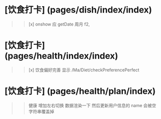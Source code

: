 # [饮食打卡] (pages/dish/index/index)

> > [x] onshow 应 getDate
> > 周月 f2,

# [饮食打卡] (pages/health/index/index)

> > [x] 饮食偏好完善 显示 /Ma/Diet/checkPreferencePerfect

# [饮食打卡] (pages/health/plan/index)

> > 健康 增加左右切换
> > 数据渲染一下
> > 然后更新用户信息的 name 会被空字符串覆盖掉
